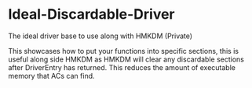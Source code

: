 # Ideal-Discardable-Driver
The ideal driver base to use along with HMKDM (Private)

This showcases how to put your functions into specific sections, this is useful along side HMKDM as HMKDM will clear any discardable sections after DriverEntry has returned. This reduces the amount of executable memory that ACs can find.
